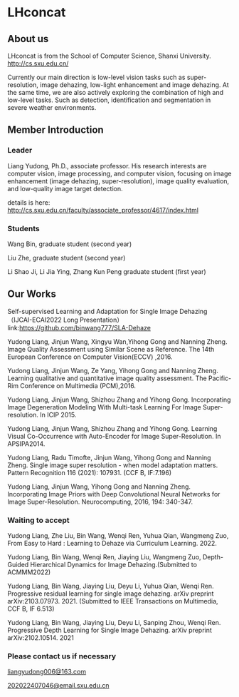 # LHconcat

## About us
LHconcat is from the School of Computer Science, Shanxi University.    http://cs.sxu.edu.cn/

Currently our main direction is low-level vision tasks such as super-resolution, image dehazing, low-light enhancement and image dehazing. At the same time, we are also actively exploring the combination of high and low-level tasks. Such as detection, identification and segmentation in severe weather environments.


## Member Introduction
### Leader
Liang Yudong, Ph.D., associate professor. His research interests are computer vision, image processing, and computer vision, focusing on image enhancement (image dehazing, super-resolution), image quality evaluation, and low-quality image target detection.

details is here: http://cs.sxu.edu.cn/faculty/associate_professor/4617/index.html

### Students
Wang Bin, graduate student (second year)

Liu Zhe, graduate student (second year)

Li Shao Ji, Li Jia Ying, Zhang Kun Peng graduate student (first year)

## Our Works
Self-supervised Learning and Adaptation for Single Image Dehazing（IJCAI-ECAI2022 Long Presentation）
link:https://github.com/binwang777/SLA-Dehaze

Yudong Liang, Jinjun Wang, Xingyu Wan,Yihong Gong and Nanning Zheng. Image Quality Assessment using Similar Scene as Reference. The 14th European Conference on Computer Vision(ECCV) ,2016.

Yudong Liang, Jinjun Wang, Ze Yang, Yihong Gong and Nanning Zheng. Learning qualitative and quantitative image quality assessment. The Pacific-Rim Conference on Multimedia (PCM),2016.

Yudong Liang, Jinjun Wang, Shizhou Zhang and Yihong Gong. Incorporating Image Degeneration Modeling With Multi-task Learning For Image Super-resolution. In ICIP 2015.

Yudong Liang, Jinjun Wang, Shizhou Zhang and Yihong Gong. Learning Visual Co-Occurrence with Auto-Encoder for Image Super-Resolution. In APSIPA2014.

Yudong Liang, Radu Timofte, Jinjun Wang, Yihong Gong and Nanning Zheng. Single image super resolution - when model adaptation matters. Pattern Recognition 116 (2021): 107931. (CCF B, IF:7.196)

Yudong Liang, Jinjun Wang, Yihong Gong and Nanning Zheng. Incorporating Image Priors with Deep Convolutional Neural Networks for Image Super-Resolution. Neurocomputing, 2016, 194: 340-347.

### Waiting to accept
Yudong Liang, Zhe Liu, Bin Wang, Wenqi Ren, Yuhua Qian, Wangmeng Zuo, From Easy to Hard : Learning to Dehaze via Curriculum Learning. 2022.

Yudong Liang, Bin Wang, Wenqi Ren, Jiaying Liu, Wangmeng Zuo, Depth-Guided Hierarchical Dynamics for Image Dehazing.(Submitted to ACMMM2022)

Yudong Liang, Bin Wang, Jiaying Liu, Deyu Li, Yuhua Qian, Wenqi Ren. Progressive residual learning for single image dehazing. arXiv preprint arXiv:2103.07973. 2021. (Submitted to IEEE Transactions on Multimedia, CCF B, IF 6.513)

Yudong Liang, Bin Wang, Jiaying Liu, Deyu Li, Sanping Zhou, Wenqi Ren. Progressive Depth Learning for Single Image Dehazing. arXiv preprint arXiv:2102.10514. 2021

### Please contact us if necessary
liangyudong006@163.com

202022407046@email.sxu.edu.cn
